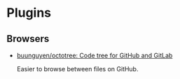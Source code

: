 # Plugins

## Browsers

* [buunguyen/octotree: Code tree for GitHub and GitLab](https://github.com/buunguyen/octotree)

    Easier to browse between files on GitHub.

